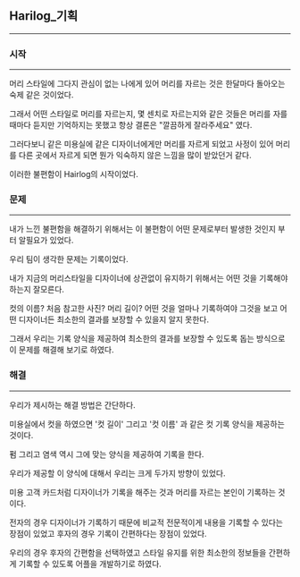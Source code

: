  

## Harilog_기획

---



### 시작

----

머리 스타일에 그다지 관심이 없는 나에게 있어 머리를 자르는 것은 한달마다 돌아오는 숙제 같은 것이었다.

그래서 어떤 스타일로 머리를 자르는지, 몇 센치로 자르는지와 같은 것들은 머리를 자를 때마다 듣지만 기억하지는 못했고 항상 결론은 "깔끔하게 잘라주세요" 였다.

그러다보니 같은 미용실에 같은 디자이너에게만 머리를 자르게 되었고 사정이 있어 머리를 다른 곳에서 자르게 되면 뭔가 익숙하지 않은 느낌을 많이 받았던거 같다.

이러한 불편함이 Hairlog의 시작이었다.



### 문제

---

내가 느낀 불편함을 해결하기 위해서는 이 불편함이 어떤 문제로부터 발생한 것인지 부터 알필요가 있었다.

우리 팀이 생각한 문제는 기록이었다.

내가 지금의 머리스타일을 디자이너에 상관없이 유지하기 위해서는 어떤 것을 기록해야하는지 잘모른다.

컷의 이름? 처음 참고한 사진? 머리 길이? 어떤 것을 얼마나 기록하여야 그것을 보고 어떤 디자이너든 최소한의 결과를 보장할 수 있을지 알지 못한다.

그래서 우리는 기록 양식을 제공하여 최소한의 결과를 보장할 수 있도록 돕는 방식으로 이 문제를 해결해 보기로 하였다.



### 해결

---

우리가 제시하는 해결 방법은 간단하다.

미용실에서 컷을 하였으면 '컷 길이' 그리고 '컷 이름' 과 같은 컷 기록 양식을 제공하는 것이다.

펌 그리고 염색 역시 그에 맞는 양식을 제공하여 기록을 한다.



우리가 제공할 이 양식에 대해서 우리는 크게 두가지 방향이 있었다.

미용 고객 카드처럼 디자이너가 기록을 해주는 것과 머리를 자르는 본인이 기록하는 것이다.

전자의 경우 디자이너가 기록하기 때문에 비교적 전문적이게 내용을 기록할 수 있다는 장점이 있었고 후자의 경우 기록이 간편하다는 장점이 있었다.

우리의 경우 후자의 간편함을 선택하였고 스타일 유지를 위한 최소한의 정보들을 간편하게 기록할 수 있도록 어플을 개발하기로 하였다.